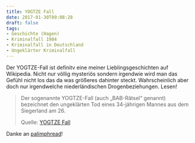 ```yaml
---
title: YOGTZE Fall
date: 2017-01-30T09:08:28
draft: false
tags:
- Geschichte (Hagen)
- Kriminalfall 1984
- Kriminalfall in Deutschland
- Ungeklärter Kriminalfall
---
```


Der YOGTZE-Fall ist definitv eine meiner Lieblingsgeschichten auf
Wikipedia. Nicht nur völlig mysteriös sondern irgendwie wird man das Gefühl
nicht los das da was größeres dahinter steckt. Wahrscheinlich aber doch nur
irgendwelche niederländischen Drogenbeziehungen. Lesen!

> Der sogenannte YOGTZE-Fall (auch „BAB-Rätsel“ genannt) bezeichnet den
> ungeklärten Tod eines 34-jährigen Mannes aus dem Siegerland am 26.
>
> Quelle: [YOGTZE Fall](https://de.wikipedia.org/wiki/YOGTZE-Fall)

Danke an [palimphread](https://twitter.com/palimphread)!
